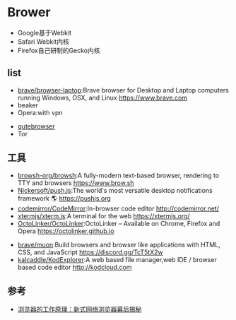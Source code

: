# Brower

* Google基于Webkit
* Safari Webkit内核
* Firefox自己研制的Gecko内核

## list

- [brave/browser-laptop](https://github.com/brave/browser-laptop):Brave browser for Desktop and Laptop computers running Windows, OSX, and Linux <https://www.brave.com>
- beaker
- Opera:with vpn
* [qutebrowser](https://www.qutebrowser.org)
* Tor

## 工具

-   [browsh-org/browsh](https://github.com/browsh-org/browsh):A fully-modern text-based browser, rendering to TTY and browsers <https://www.brow.sh>
-   [Nickersoft/push.js](https://github.com/Nickersoft/push.js):The world's most versatile desktop notifications framework 🌎 <https://pushjs.org>
-   [codemirror/CodeMirror](https://github.com/codemirror/CodeMirror):In-browser code editor <http://codemirror.net/>
-   [xtermjs/xterm.js](https://github.com/xtermjs/xterm.js):A terminal for the web <https://xtermjs.org/>
-   [OctoLinker/OctoLinker](OctoLinker/OctoLinker):OctoLinker – Available on Chrome, Firefox and Opera <https://octolinker.github.io>
* [brave/muon](https://github.com/brave/muon):Build browsers and browser like applications with HTML, CSS, and JavaScript https://discord.gg/TcT5tX2w
* [kalcaddle/KodExplorer](https://github.com/kalcaddle/KodExplorer):A web based file manager,web IDE / browser based code editor http://kodcloud.com

## 参考

* [浏览器的工作原理：新式网络浏览器幕后揭秘](https://www.html5rocks.com/en/tutorials/internals/howbrowserswork/)

